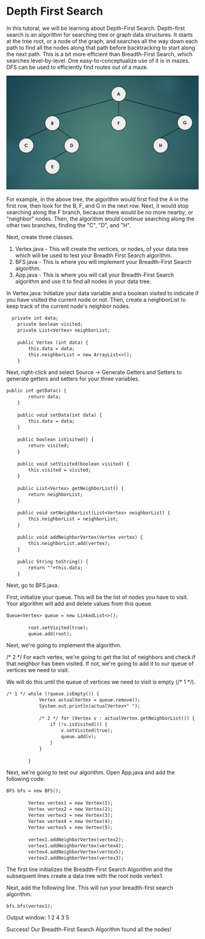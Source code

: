 <h1> Depth First Search </h1>

In this tutoral, we will be learning about Depth-First Search.  Depth-first search is an algorithm for searching tree or graph data structures.  It starts at the tree root, or a node of the graph, and searches all the way down each path to find all the nodes along that path before backtracking 
to start along the next path.  This is a bit more efficient than Breadth-First Search, which searches level-by-level.  One easy-to-conceptualize use of it is in mazes.  DFS can be used to efficiently find routes out of a maze. 

<img src="images/tree.png" alt="tree"></img>

For example, in the above tree, the algorithm would first find the A in the first row, then look for the B, F, and G in the next row.  Next, it would stop searching along the F branch, because there would be no more nearby, or "neighbor" nodes.  Then, the algorithm would continue searching along the other two branches, finding the "C", "D", and "H".

Next, create three classes.  
1. Vertex.java - This will create the vertices, or nodes, of your data tree which will be used to test your Breadth First Search algorithm. 
2. BFS.java - This is where you will implement your Breadth-First Search algorithm.
3. App.java - This is where you will call your Breadth-First Search algorithm and use it to find all nodes in your data tree.

In Vertex.java:
Initialize your data variable and a boolean visited to indicate if you have visited the current node or not.  Then, create a neighborList to keep track of the current node's neighbor nodes.  
```
  private int data;
	private boolean visited;
	private List<Vertex> neighborList;
	
	public Vertex (int data) {
		this.data = data;
		this.neighborList = new ArrayList<>();
	}
```

Next, right-click and select Source -> Generate Getters and Setters to generate getters and setters for your three variables. 

```
public int getData() {
		return data;
	}

	public void setData(int data) {
		this.data = data;
	}

	public boolean isVisited() {
		return visited;
	}

	public void setVisited(boolean visited) {
		this.visited = visited;
	}

	public List<Vertex> getNeighborList() {
		return neighborList;
	}

	public void setNeighborList(List<Vertex> neighborList) {
		this.neighborList = neighborList;
	}
	
	public void addNeighborVertex(Vertex vertex) {
		this.neighborList.add(vertex);
	}
	
	public String toString() {
		return ""+this.data;
	}
```
Next, go to BFS.java.

First, initialize your queue.  This will be the list of nodes you have to visit.  Your algorithm will add and delete values from this queue. 

```
Queue<Vertex> queue = new LinkedList<>();
		
		root.setVisited(true);
		queue.add(root);
```

Next, we're going to implement the algorithm.  

/* 2 */ For each vertex, we're going to get the list of neighbors and check if that neighbor has been visited.  If not, we're going to add it to our queue of vertices we need to visit.  

We will do this until the queue of vertices we need to visit is empty (/* 1 */).

```
/* 1 */ while (!queue.isEmpty()) {
			Vertex actualVertex = queue.remove();
			System.out.println(actualVertex+" ");
			
			/* 2 */ for (Vertex v : actualVertex.getNeighborList()) {
				if (!v.isVisited()) {
					v.setVisited(true);
					queue.add(v);
				}
			}
			
		}
```

Next, we're going to test our algorithm.  Open App.java and add the following code:
```
BFS bfs = new BFS();
		
		Vertex vertex1 = new Vertex(1);
		Vertex vertex2 = new Vertex(2);
		Vertex vertex3 = new Vertex(3);
		Vertex vertex4 = new Vertex(4);
		Vertex vertex5 = new Vertex(5);
		
		vertex1.addNeighborVertex(vertex2);
		vertex1.addNeighborVertex(vertex4);
		vertex4.addNeighborVertex(vertex5);
		vertex2.addNeighborVertex(vertex3);
```
The first line initializes the Breadth-First Search Algorithm and the subsequent lines create a data tree with the root node vertex1.

Next, add the following line.  This will run your breadth-first search algorithm.
```
bfs.bfs(vertex1);
```


Output window:
1 
2 
4 
3 
5 


Success!  Our Breadth-First Search Algorithm found all the nodes!

